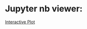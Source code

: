 # Jupyter nb viewer:
[Interactive Plot](https://nbviewer.jupyter.org/github/tungtokyo1108/My-Project--A-new-era-of-modern-data-analyse/blob/f357d93467b7f1722fdee2e3e35abfed59c48e1c/Python%20for%20Data%20Science/Wine_Quality/Visualization_Interactive_Plot.ipynb)
